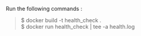 Run the following commands :
> $ docker build -t health_check .  
> $ docker run health_check | tee -a health.log